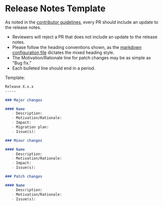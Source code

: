 Release Notes Template
=====

As noted in the [contributor guidelines](Contributing.md), every PR should include an update to the release notes.  

- Reviewers will reject a PR that does not include an update to the release notes.
- Please follow the heading conventions shown, as the [markdown configuration file](markdownlint.json) dictates the mixed heading style.
- The Motivation/Rationale line for patch changes may be as simple as "Bug fix."
- Each bulleted line should end in a period.

Template:

```markdown
Release X.x.x
-----

### Major changes

#### Name
   - Description:
   - Motivation/Rationale:
   - Impact:
   - Migration plan:
   - Issue(s):

### Minor changes

#### Name
   - Description:
   - Motivation/Rationale:
   - Impact:
   - Issue(s):

### Patch changes

#### Name
   - Description:
   - Motivation/Rationale:
   - Issue(s):
```
